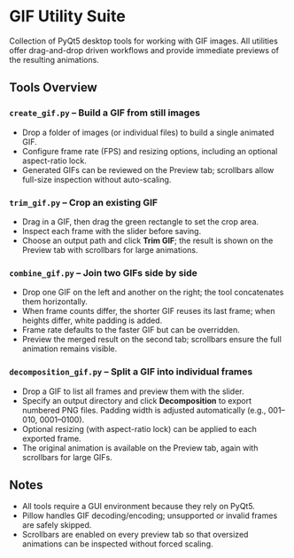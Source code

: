 # GIF Utility Suite

Collection of PyQt5 desktop tools for working with GIF images. All utilities offer drag-and-drop driven workflows and provide immediate previews of the resulting animations.

## Tools Overview

### `create_gif.py` – Build a GIF from still images
- Drop a folder of images (or individual files) to build a single animated GIF.
- Configure frame rate (FPS) and resizing options, including an optional aspect-ratio lock.
- Generated GIFs can be reviewed on the Preview tab; scrollbars allow full-size inspection without auto-scaling.

### `trim_gif.py` – Crop an existing GIF
- Drag in a GIF, then drag the green rectangle to set the crop area.
- Inspect each frame with the slider before saving.
- Choose an output path and click **Trim GIF**; the result is shown on the Preview tab with scrollbars for large animations.

### `combine_gif.py` – Join two GIFs side by side
- Drop one GIF on the left and another on the right; the tool concatenates them horizontally.
- When frame counts differ, the shorter GIF reuses its last frame; when heights differ, white padding is added.
- Frame rate defaults to the faster GIF but can be overridden.
- Preview the merged result on the second tab; scrollbars ensure the full animation remains visible.

### `decomposition_gif.py` – Split a GIF into individual frames
- Drop a GIF to list all frames and preview them with the slider.
- Specify an output directory and click **Decomposition** to export numbered PNG files. Padding width is adjusted automatically (e.g., 001–010, 0001–0100).
- Optional resizing (with aspect-ratio lock) can be applied to each exported frame.
- The original animation is available on the Preview tab, again with scrollbars for large GIFs.

## Notes
- All tools require a GUI environment because they rely on PyQt5.
- Pillow handles GIF decoding/encoding; unsupported or invalid frames are safely skipped.
- Scrollbars are enabled on every preview tab so that oversized animations can be inspected without forced scaling.

